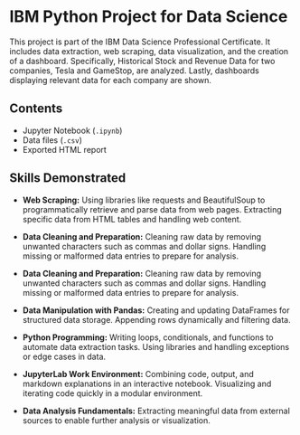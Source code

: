 # IBM Python Project for Data Science
This project is part of the IBM Data Science Professional Certificate. It includes data extraction, web scraping, data visualization, and the creation of a dashboard. Specifically, Historical Stock and Revenue Data for two companies, Tesla and GameStop, are analyzed. Lastly, dashboards displaying relevant data for each company are shown. 

## Contents
- Jupyter Notebook (`.ipynb`)
- Data files (`.csv`)
- Exported HTML report

## Skills Demonstrated
- **Web Scraping:**
  Using libraries like requests and BeautifulSoup to programmatically retrieve and parse data from web pages.
  Extracting specific data from HTML tables and handling web content.
  
- **Data Cleaning and Preparation:**
  Cleaning raw data by removing unwanted characters such as commas and dollar signs.
  Handling missing or malformed data entries to prepare for analysis.
  
- **Data Cleaning and Preparation:**
  Cleaning raw data by removing unwanted characters such as commas and dollar signs.
  Handling missing or malformed data entries to prepare for analysis.
  
- **Data Manipulation with Pandas:**
  Creating and updating DataFrames for structured data storage.
  Appending rows dynamically and filtering data.
  
- **Python Programming:**
  Writing loops, conditionals, and functions to automate data extraction tasks.
  Using libraries and handling exceptions or edge cases in data.
  
- **JupyterLab Work Environment:**
  Combining code, output, and markdown explanations in an interactive notebook.
  Visualizing and iterating code quickly in a modular environment.

  
- **Data Analysis Fundamentals:**
  Extracting meaningful data from external sources to enable further analysis or visualization.
